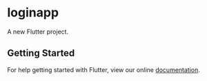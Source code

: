 # loginapp

A new Flutter project.

## Getting Started

For help getting started with Flutter, view our online
[documentation](http://flutter.io/).
